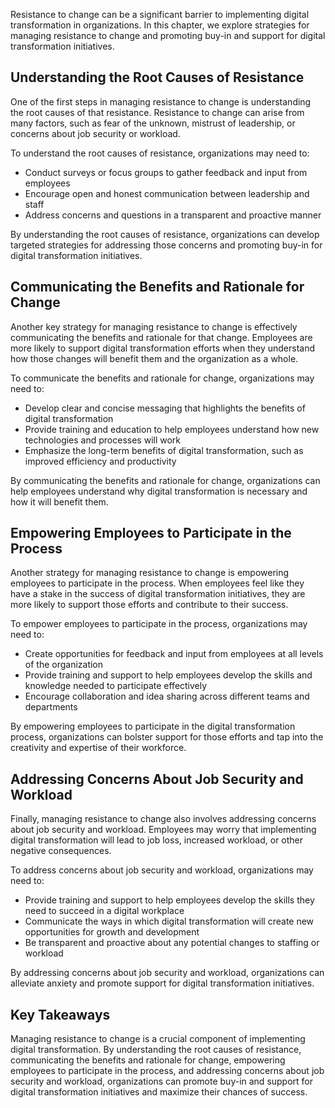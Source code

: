
Resistance to change can be a significant barrier to implementing digital transformation in organizations. In this chapter, we explore strategies for managing resistance to change and promoting buy-in and support for digital transformation initiatives.

Understanding the Root Causes of Resistance
-------------------------------------------

One of the first steps in managing resistance to change is understanding the root causes of that resistance. Resistance to change can arise from many factors, such as fear of the unknown, mistrust of leadership, or concerns about job security or workload.

To understand the root causes of resistance, organizations may need to:

* Conduct surveys or focus groups to gather feedback and input from employees
* Encourage open and honest communication between leadership and staff
* Address concerns and questions in a transparent and proactive manner

By understanding the root causes of resistance, organizations can develop targeted strategies for addressing those concerns and promoting buy-in for digital transformation initiatives.

Communicating the Benefits and Rationale for Change
---------------------------------------------------

Another key strategy for managing resistance to change is effectively communicating the benefits and rationale for that change. Employees are more likely to support digital transformation efforts when they understand how those changes will benefit them and the organization as a whole.

To communicate the benefits and rationale for change, organizations may need to:

* Develop clear and concise messaging that highlights the benefits of digital transformation
* Provide training and education to help employees understand how new technologies and processes will work
* Emphasize the long-term benefits of digital transformation, such as improved efficiency and productivity

By communicating the benefits and rationale for change, organizations can help employees understand why digital transformation is necessary and how it will benefit them.

Empowering Employees to Participate in the Process
--------------------------------------------------

Another strategy for managing resistance to change is empowering employees to participate in the process. When employees feel like they have a stake in the success of digital transformation initiatives, they are more likely to support those efforts and contribute to their success.

To empower employees to participate in the process, organizations may need to:

* Create opportunities for feedback and input from employees at all levels of the organization
* Provide training and support to help employees develop the skills and knowledge needed to participate effectively
* Encourage collaboration and idea sharing across different teams and departments

By empowering employees to participate in the digital transformation process, organizations can bolster support for those efforts and tap into the creativity and expertise of their workforce.

Addressing Concerns About Job Security and Workload
---------------------------------------------------

Finally, managing resistance to change also involves addressing concerns about job security and workload. Employees may worry that implementing digital transformation will lead to job loss, increased workload, or other negative consequences.

To address concerns about job security and workload, organizations may need to:

* Provide training and support to help employees develop the skills they need to succeed in a digital workplace
* Communicate the ways in which digital transformation will create new opportunities for growth and development
* Be transparent and proactive about any potential changes to staffing or workload

By addressing concerns about job security and workload, organizations can alleviate anxiety and promote support for digital transformation initiatives.

Key Takeaways
-------------

Managing resistance to change is a crucial component of implementing digital transformation. By understanding the root causes of resistance, communicating the benefits and rationale for change, empowering employees to participate in the process, and addressing concerns about job security and workload, organizations can promote buy-in and support for digital transformation initiatives and maximize their chances of success.

